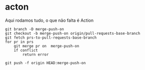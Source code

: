 # acton
Aqui rodamos tudo, o que não falta é Action


```
git branch -D merge-push-on
git checkout -b merge-push-on origin/pull-requests-base-branch
git fetch prs-to-pull-requests-base-branch
for pr in prs
    git merge pr on  merge-push-on
    if conflict 
        return error

git push -f origin HEAD:merge-push-on
```
